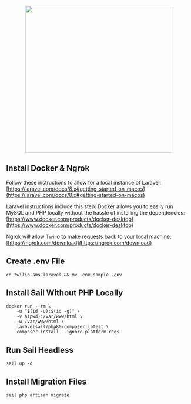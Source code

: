 <p align="center"><a href="https://laravel.com" target="_blank"><img src="https://raw.githubusercontent.com/laravel/art/master/logo-lockup/5%20SVG/2%20CMYK/1%20Full%20Color/laravel-logolockup-cmyk-red.svg" width="400"></a></p>

## Install Docker & Ngrok

Follow these instructions to allow for a local instance of Laravel: [https://laravel.com/docs/8.x#getting-started-on-macos](https://laravel.com/docs/8.x#getting-started-on-macos)

Laravel instructions include this step: Docker allows you to easily run MySQL and PHP locally without the hassle of installing the dependencies: [https://www.docker.com/products/docker-desktop](https://www.docker.com/products/docker-desktop)

Ngrok will allow Twilio to make requests back to your local machine: [https://ngrok.com/download](https://ngrok.com/download)

## Create .env File
`cd twilio-sms-laravel && mv .env.sample .env`

## Install Sail Without PHP Locally 
```
docker run --rm \
    -u "$(id -u):$(id -g)" \
    -v $(pwd):/var/www/html \
    -w /var/www/html \
    laravelsail/php80-composer:latest \
    composer install --ignore-platform-reqs
```

## Run Sail Headless
`sail up -d`

## Install Migration Files
`sail php artisan migrate`
